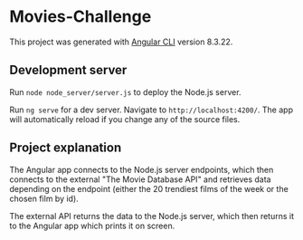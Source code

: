 # Movies-Challenge

This project was generated with [Angular CLI](https://github.com/angular/angular-cli) version 8.3.22.

## Development server

Run `node node_server/server.js` to deploy the Node.js server.

Run `ng serve` for a dev server. Navigate to `http://localhost:4200/`. The app will automatically reload if you change any of the source files.

## Project explanation

The Angular app connects to the Node.js server endpoints, which then connects to the external "The Movie Database API" and retrieves data depending on the endpoint (either the 20 trendiest films of the week or the chosen film by id).

The external API returns the data to the Node.js server, which then returns it to the Angular app which prints it on screen.

